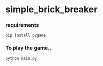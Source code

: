 # simple_brick_breaker

### requirements
```
pip install pygame
```

### To play the game..
```
python main.py
```
